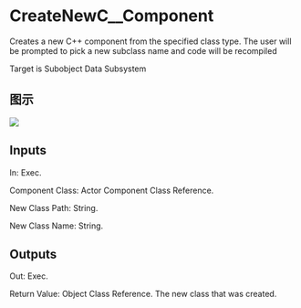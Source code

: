 # CreateNewC__Component

Creates a new C++ component from the specified class type. The user will be prompted to pick a new subclass name and code will be recompiled

Target is Subobject Data Subsystem

## 图示

![]($-20221218-21054682.png)

## Inputs

In: Exec.

Component Class: Actor Component Class Reference.

New Class Path: String.

New Class Name: String.  

## Outputs

Out: Exec.

Return Value: Object Class Reference. The new class that was created.

